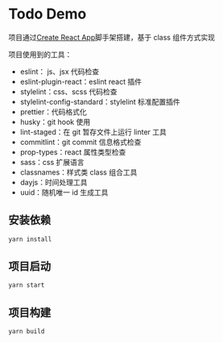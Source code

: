 # Todo Demo

项目通过[Create React App](https://github.com/facebook/create-react-app)脚手架搭建，基于 class 组件方式实现

项目使用到的工具：

- eslint： js、jsx 代码检查
- eslint-plugin-react：eslint react 插件
- stylelint：css、scss 代码检查
- stylelint-config-standard：stylelint 标准配置插件
- prettier：代码格式化
- husky：git hook 使用
- lint-staged：在 git 暂存文件上运行 linter 工具
- commitlint：git commit 信息格式检查
- prop-types：react 属性类型检查
- sass：css 扩展语言
- classnames：样式类 class 组合工具
- dayjs：时间处理工具
- uuid：随机唯一 id 生成工具

## 安装依赖

```bash
yarn install
```

## 项目启动

```bash
yarn start
```

## 项目构建

```bash
yarn build
```
